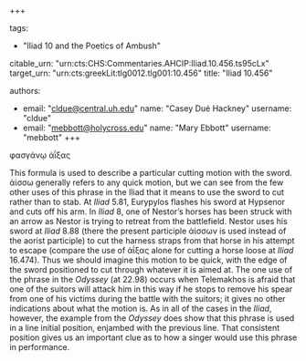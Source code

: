 +++

tags:
- "Iliad 10 and the Poetics of Ambush"

citable_urn: "urn:cts:CHS:Commentaries.AHCIP:Iliad.10.456.ts95cLx"
target_urn: "urn:cts:greekLit:tlg0012.tlg001:10.456"
title: "Iliad 10.456"

authors:
- email: "cldue@central.uh.edu"
  name: "Casey Dué Hackney"
  username: "cldue"
- email: "mebbott@holycross.edu"
  name: "Mary Ebbott"
  username: "mebbott"
+++

<p>φασγάνῳ ἀΐξας</p><p>This formula is used to describe a particular cutting motion with the sword. ἀίσσω generally refers to any quick motion, but we can see from the few other uses of this phrase in the Iliad that it means to use the sword to cut rather than to stab. At <em>Iliad</em> 5.81, Eurypylos flashes his sword at Hypsenor and cuts off his arm. In <em>Iliad</em> 8, one of Nestor’s horses has been struck with an arrow as Nestor is trying to retreat from the battlefield. Nestor uses his sword at <em>Iliad</em> 8.88 (there the present participle ἀίσσων is used instead of the aorist participle) to cut the harness straps from that horse in his attempt to escape (compare the use of ἀΐξας alone for cutting a horse loose at <em>Iliad</em> 16.474). Thus we should imagine this motion to be quick, with the edge of the sword positioned to cut through whatever it is aimed at. The one use of the phrase in the <em>Odyssey</em> (at 22.98) occurs when Telemakhos is afraid that one of the suitors will attack him in this way if he stops to remove his spear from one of his victims during the battle with the suitors; it gives no other indications about what the motion is. As in all of the cases in the <em>Iliad</em>, however, the example from the <em>Odyssey</em> does show that this phrase is used in a line initial position, enjambed with the previous line. That consistent position gives us an important clue as to how a singer would use this phrase in performance.  </p>